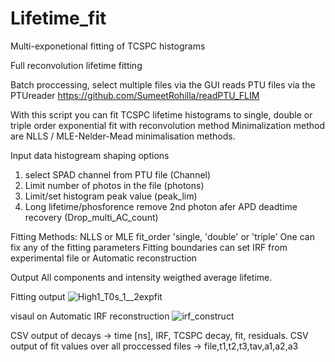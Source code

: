# Lifetime_fit
Multi-exponetional fitting of TCSPC histograms

Full reconvolution lifetime fitting

Batch proccessing, select multiple files via the GUI
reads PTU files via the PTUreader https://github.com/SumeetRohilla/readPTU_FLIM

With this script you can fit TCSPC lifetime histograms to single, double or triple order exponential fit with reconvolution method
Minimalization method are NLLS / MLE-Nelder-Mead minimalisation methods.


Input data histogream shaping options
1. select SPAD channel from PTU file (Channel)
2. Limit number of photos in the file (photons)
3. Limit/set histogram peak value (peak_lim)
4. Long lifetime/phosforence remove 2nd photon afer APD deadtime recovery (Drop_multi_AC_count)


Fitting Methods: NLLS or MLE
fit_order 'single, 'double' or 'triple'
One can fix any of the fitting parameters
Fitting boundaries can set
IRF from experimental file or Automatic reconstruction

Output All components and intensity weigthed average lifetime.



Fitting output
![High1_T0s_1__2expfit](https://github.com/RobertMolenaar-UT/Lifetime_fit/assets/74496038/15d0058a-f545-4184-b22f-86f5fee39324)

visaul on Automatic IRF reconstruction
![irf_construct](https://github.com/RobertMolenaar-UT/Lifetime_fit/assets/74496038/7d0d77b3-e88a-4c96-8154-4fe1f211d94d)

CSV output of decays → time [ns], IRF, TCSPC decay, fit, residuals. 
CSV output of fit values over all proccessed files →  file,t1,t2,t3,tav,a1,a2,a3
